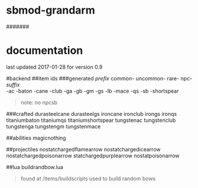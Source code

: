 # sbmod-grandarm
#######
# documentation
last updated 2017-01-28 for version 0.9

#backend
##item ids
###generated
*prefix*
common-
uncommon-
rare-
npc-
*suffix*  
-ac
-baton
-cane
-club
-ga
-gb
-gm
-gs
-lb
-mace
-qs
-sb
-shortspear
>note: no npcsb

###crafted
durasteelcane
durasteelgs
ironcane
ironclub
irongs
ironqs
titaniumbaton
titaniumqs
titaniumshortspear
tungstenac
tungstenclub
tungstenga
tungstengm
tungstenmace

##abilities
magicnothing

##projectiles
nostatchargedflamearrow
nostatchargedicearrow
nostatchargedpoisonarrow
statchargedpurplearrow
nostatpoisonarrow

##lua
buildrandbow.lua
>found at /items/buildscripts
>used to build random bows
